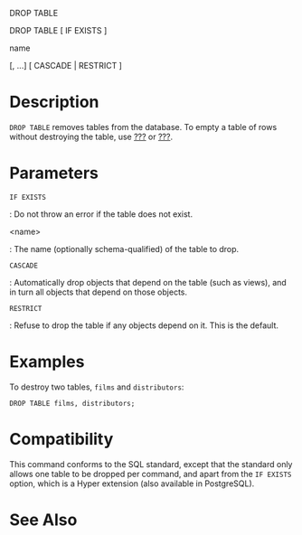 DROP TABLE

DROP TABLE \[ IF EXISTS \]

name

\[, \...\] \[ CASCADE \| RESTRICT \]

# Description

`DROP TABLE` removes tables from the database. To empty a table of rows
without destroying the table, use [???](#sql-delete) or
[???](#sql-truncate).

# Parameters

`IF EXISTS`

:   Do not throw an error if the table does not exist.

\<name\>

:   The name (optionally schema-qualified) of the table to drop.

`CASCADE`

:   Automatically drop objects that depend on the table (such as views),
    and in turn all objects that depend on those objects.

`RESTRICT`

:   Refuse to drop the table if any objects depend on it. This is the
    default.

# Examples

To destroy two tables, `films` and `distributors`:

    DROP TABLE films, distributors;

# Compatibility

This command conforms to the SQL standard, except that the standard only
allows one table to be dropped per command, and apart from the
`IF EXISTS` option, which is a Hyper extension (also available in
PostgreSQL).

# See Also
